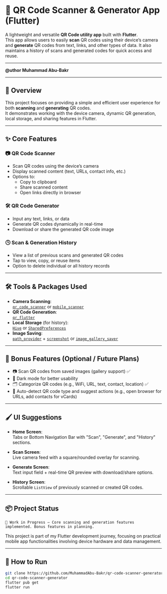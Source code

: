 # 📱 QR Code Scanner & Generator App (Flutter)

A lightweight and versatile **QR Code utility app** built with **Flutter**.  
This app allows users to easily **scan** QR codes using their device’s camera and **generate** QR codes from text, links, and other types of data. It also maintains a history of scans and generated codes for quick access and reuse.

---

**@uthor Muhammad Abu-Bakr**

---

## 🚀 Overview

This project focuses on providing a simple and efficient user experience for both **scanning** and **generating** QR codes.  
It demonstrates working with the device camera, dynamic QR generation, local storage, and sharing features in Flutter.

---

## ✨ Core Features

### 📷 QR Code Scanner
- Scan QR codes using the device’s camera
- Display scanned content (text, URLs, contact info, etc.)
- Options to:
  - Copy to clipboard
  - Share scanned content
  - Open links directly in browser

### 🛠️ QR Code Generator
- Input any text, links, or data
- Generate QR codes dynamically in real-time
- Download or share the generated QR code image

### 🕓 Scan & Generation History
- View a list of previous scans and generated QR codes
- Tap to view, copy, or reuse items
- Option to delete individual or all history records

---

## 🛠️ Tools & Packages Used

- **Camera Scanning**:  
  [`qr_code_scanner`](https://pub.dev/packages/qr_code_scanner) or [`mobile_scanner`](https://pub.dev/packages/mobile_scanner)
- **QR Code Generation**:  
  [`qr_flutter`](https://pub.dev/packages/qr_flutter)
- **Local Storage** (for history):  
  [`Hive`](https://pub.dev/packages/hive) or [`SharedPreferences`](https://pub.dev/packages/shared_preferences)
- **Image Saving**:  
  [`path_provider`](https://pub.dev/packages/path_provider) + [`screenshot`](https://pub.dev/packages/screenshot) or [`image_gallery_saver`](https://pub.dev/packages/image_gallery_saver)

---

## 🎯 Bonus Features (Optional / Future Plans)

- 📷 Scan QR codes from saved images (gallery support) ✅
- 🌙 Dark mode for better usability
- 🗂️ Categorize QR codes (e.g., WiFi, URL, text, contact, location) ✅
- 🚀 Auto-detect QR code type and suggest actions (e.g., open browser for URLs, add contacts for vCards)

---

## 🖌️ UI Suggestions

- **Home Screen**:  
  Tabs or Bottom Navigation Bar with "Scan", "Generate", and "History" sections.
  
- **Scan Screen**:  
  Live camera feed with a square/rounded overlay for scanning.

- **Generate Screen**:  
  Text input field + real-time QR preview with download/share options.

- **History Screen**:  
  Scrollable `ListView` of previously scanned or created QR codes.

---

## 📦 Project Status

`🚧 Work in Progress – Core scanning and generation features implemented. Bonus features in planning.`

This project is part of my Flutter development journey, focusing on practical mobile app functionalities involving device hardware and data management.

---

## 🏁 How to Run

```bash
git clone https://github.com/MuhammadAbu-Bakr/qr-code-scanner-generator.git
cd qr-code-scanner-generator
flutter pub get
flutter run
